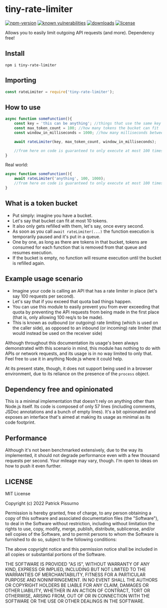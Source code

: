 # tiny-rate-limiter
[![npm-version](https://img.shields.io/npm/v/tiny-rate-limiter.svg)](https://www.npmjs.com/package/tiny-rate-limiter)
[![known vulnerabilities](https://snyk.io/test/github/patrickpissurno/tiny-rate-limiter/badge.svg)](https://snyk.io/test/github/patrickpissurno/tiny-rate-limiter)
[![downloads](https://img.shields.io/npm/dt/tiny-rate-limiter.svg)](https://www.npmjs.com/package/tiny-rate-limiter)
[![license](https://img.shields.io/github/license/patrickpissurno/tiny-rate-limiter.svg?maxAge=1800)](https://github.com/patrickpissurno/tiny-rate-limiter/blob/master/LICENSE)

Allows you to easily limit outgoing API requests (and more). Dependency free!

## Install

```
npm i tiny-rate-limiter
```

## Importing

```js
const rateLimiter = require('tiny-rate-limiter');
```

## How to use

```js
async function someFunction(){
    const key = 'this can be anything'; //things that use the same key share the same bucket
    const max_token_count = 100; //how many tokens the bucket can fit
    const window_in_milliseconds = 1000; //how many milliseconds between each bucket refill

    await rateLimiter(key, max_token_count, window_in_milliseconds);

    //from here on code is guaranteed to only execute at most 100 times per second
}
```

Real world:

```js
async function someFunction(){
    await rateLimiter('anything', 100, 1000);
    //from here on code is guaranteed to only execute at most 100 times per second
}
```

## What is a token bucket

- Put simply: imagine you have a bucket.
- Let's say that bucket can fit at most 10 tokens.
- It also only gets refilled with them, let's say, once every second.
- As soon as you call `await rateLimiter(...)` the function execution is temporarily paused and it's put in a queue.
- One by one, as long as there are tokens in that bucket, tokens are consumed for each function that is removed from that queue and resumes execution.
- If the bucket is empty, no function will resume execution until the bucket is refilled again.

## Example usage scenario

- Imagine your code is calling an API that has a rate limiter in place (let's say 100 requests per second).
- Let's say that if you exceed that quota bad things happen.
- You can use this module to easily prevent you from ever exceeding that quota by preventing the API requests from being made in the first place (that is, only allowing 100 req/s to be made).
- This is known as outbound (or outgoing) rate limiting (which is used on the caller side), as opposed to an inbound (or incoming) rate limiter (that would instead be used on the receiver side)

Although throughout this documentation its usage's been always demonstrated with this scenario in mind, this module has nothing to do with APIs or network requests, and its usage is in no way limited to only that. Feel free to use it in anything Node.js where it could help.

At its present state, though, it does not support being used in a browser environment, due to its reliance on the presence of the `process` object.

## Dependency free and opinionated

This is a minimal implementation that doesn't rely on anything other than Node.js itself. Its code is composed of only 57 lines (including comments, JSDoc annotations and a bunch of empty lines). It's a bit opinionated and exposes an interface that's aimed at making its usage as minimal as its code footprint.

## Performance

Although it's not been benchmarked extensively, due to the way its implemented, it should not degrade performance even with a few thousand requests per second. Your mileage may vary, though. I'm open to ideas on how to push it even further.

## LICENSE

MIT License

Copyright (c) 2022 Patrick Pissurno

Permission is hereby granted, free of charge, to any person obtaining a copy
of this software and associated documentation files (the "Software"), to deal
in the Software without restriction, including without limitation the rights
to use, copy, modify, merge, publish, distribute, sublicense, and/or sell
copies of the Software, and to permit persons to whom the Software is
furnished to do so, subject to the following conditions:

The above copyright notice and this permission notice shall be included in all
copies or substantial portions of the Software.

THE SOFTWARE IS PROVIDED "AS IS", WITHOUT WARRANTY OF ANY KIND, EXPRESS OR
IMPLIED, INCLUDING BUT NOT LIMITED TO THE WARRANTIES OF MERCHANTABILITY,
FITNESS FOR A PARTICULAR PURPOSE AND NONINFRINGEMENT. IN NO EVENT SHALL THE
AUTHORS OR COPYRIGHT HOLDERS BE LIABLE FOR ANY CLAIM, DAMAGES OR OTHER
LIABILITY, WHETHER IN AN ACTION OF CONTRACT, TORT OR OTHERWISE, ARISING FROM,
OUT OF OR IN CONNECTION WITH THE SOFTWARE OR THE USE OR OTHER DEALINGS IN THE
SOFTWARE.
